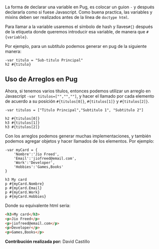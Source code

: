 La forma de declarar una variable en Pug, es colocar un guion `-` y después declararla como si fuese Javascript. Como buena practica, las variables y mixins deben ser realizados antes de la línea de `doctype html`.

Para llamar a la variable usaremos el símbolo de hash y llaves`#{}` después de la etiqueta donde queremos introducir esa variable, de manera que `#{variable}`. 

Por ejemplo, para un subtítulo podemos generar en pug de la siguiente manera:

```pug
-var titulo = "Sub-titulo Principal"
h2 #{titulo}
```

## Uso de Arreglos en Pug

Ahora, si tenemos varios títulos, entonces podemos utilizar un arreglo en Javascript `-var titulos=["","",""]`, y hacer el llamado por cada elemento de acuerdo a su posición `#{titulos[0]}`, `#{titulos[1]}` y `#{titulos[2]}`.

```pug
-var titulos = ["Titulo Principal","Subtitulo 1", "Subtitulo 2"]

h2 #{titulos[0]}
h3 #{titulos[1]}
h3 #{titulos[2]}
```

Con los arreglos podemos generar muchas implementaciones, y también podemos agregar objetos y hacer llamados de los elementos. Por ejemplo:

```pug
-var myCard = {
    'Nombre':'Jio Freed',
    'Email':'jiofreed@email.com',
    'Work':'Developer',
    'Hobbies':'Games,Books'
}

h3 My card
p #{myCard.Nombre}
p #{myCard.Email}
p #{myCard.Work}
p #{myCard.Hobbies}
```

Donde su equivalente html seria:

```html
<h3>My card</h3>
<p>Jio Freed</p>
<p>jiofreed@email.com</p>
<p>Developer</p>
<p>Games,Books</p>
```

**Contribución realizada por:** David Castillo
